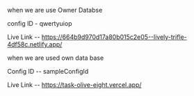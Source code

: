 
when we are use Owner Databse







config ID - qwertyuiop







Live Link -- https://664b9d970d17a80b015c2e05--lively-trifle-4df58c.netlify.app/





when we are used own data base







Config ID -- sampleConfigId







Live Link -- https://task-olive-eight.vercel.app/







